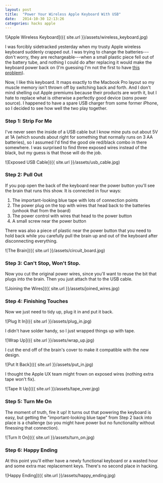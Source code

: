 ```yaml
---
layout: post
title:  "Power Your Wireless Apple Keyboard With USB"
date:   2014-10-30 12:13:26
categories: hacks apple
---
```

![Apple Wireless Keyboard]({{ site.url }}/assets/wireless_keyboard.jpg)

I was forcibly sidetracked yesterday when my trusty Apple wireless keyboard suddenly
crapped out. I was trying to change the batteries---don't worry, they are
rechargeable---when a small plastic piece fell out of the battery tube, and
nothing I could do after replacing it would make the keyboard power back on (I'm
guessing I'm not the first to have [this problem][foil-fix]).

Now, I like this keyboard. It maps exactly to the Macbook Pro layout so my
muscle memory isn't thrown off by switching back and forth. And I don't mind
shelling out Apple premiums because their products are worth it, but I hate to
replace what is otherwise a
perfectly good device (*sans* power source). I happened to have a spare USB
charger from some former iPhone, so I decided to see how well the two play
together.

### Step 1: Strip For Me

I've never seen the inside of a USB cable but I know mine puts out about 5V at
1A (which sounds about right for something that normally runs on 3 AA batteries),
so I assumed I'd find the good ole red/black combo in there somewhere.
I was surprised to find three exposed wires instead of the black,
but my guess is that those will do the job.

![Exposed USB Cable]({{ site.url }}/assets/usb_cable.jpg)

### Step 2: Pull Out

If you pop open the back of the keyboard near the power button you'll see the brain
that runs this show. It is connected in four ways:

1. The important-looking blue tape with lots of connection points
2. The power plug on the top with wires that head back to the batteries (unhook that from
   the board)
3. The power control with wires that head to the power button
4. A small screw near the power button

There was also a piece of plastic near the power button that you need to hold
back while you carefully pull the brain up and out of the keyboard after
disconnecting everything.

![The Brain]({{ site.url }}/assets/circuit_board.jpg)

### Step 3: Can't Stop, Won't Stop.

Now you cut the original power wires, since you'll want to reuse the bit that
plugs into the brain. Then you just attach that to the USB cable.

![Joining the Wires]({{ site.url }}/assets/joined_wires.jpg)

### Step 4: Finishing Touches

Now we just need to tidy up, plug it in and put it back.

![Plug It In]({{ site.url }}/assets/plug_in.jpg)

I didn't have solder handy, so I just wrapped things up with tape.

![Wrap Up]({{ site.url }}/assets/wrap_up.jpg)

I cut the end off of the brain's cover to make it compatible with the new
design.

![Put It Back]({{ site.url }}/assets/put_in.jpg)

I thought the Apple UX team might frown on exposed wires (nothing extra tape won't fix).

![Tape It Up]({{ site.url }}/assets/tape_over.jpg)

### Step 5: Turn Me On

The moment of truth, fire it up! It turns out that powering the keyboard is
easy, but getting the "important-looking blue tape" from Step 2 back into place is a
challenge (so you might have power but no functionality without finessing that
connection).

![Turn It On]({{ site.url }}/assets/turn_on.jpg)

### Step 6: Happy Ending

At this point you'll either have a newly functional keyboard or a wasted hour
and some extra mac replacement keys. There's no second place in hacking.

![Happy Ending]({{ site.url }}/assets/happy_ending.jpg)


[foil-fix]:     http://griffintechnology.com/blog/tips-and-tricks/how-to-revive-a-dead-apple-wireless-keyboard-using-a-gum-wrapper/
